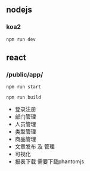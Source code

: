 ## nodejs
### koa2
```
npm run dev
``` 
## react
### /public/app/
```
npm run start

npm run build
```

*  登录注册
*  部门管理
*  人员管理
*  类型管理
*  商品管理
*  文章发布 及 管理
*  可视化
*  报表下载 需要下载phantomjs
